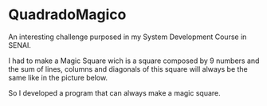 # QuadradoMagico
An interesting challenge purposed in my System Development Course in SENAI.

I had to make a Magic Square wich is a square composed by 9 numbers and the sum of lines, columns and diagonals of this square will always be the same like in the picture below.

<a src="https://upload.wikimedia.org/wikipedia/commons/thumb/e/e4/Magicsquareexample.svg/640px-Magicsquareexample.svg.png"></a>

So I developed a program that can always make a magic square.
